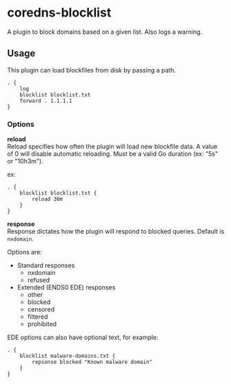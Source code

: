 # coredns-blocklist
A plugin to block domains based on a given list. Also logs a warning.

## Usage
This plugin can load blockfiles from disk by passing a path.

```
. {
    log
    blocklist blocklist.txt
    forward . 1.1.1.1
}
```

### Options
**reload**  
Reload specifies how often the plugin will load new blockfile data. A value of 0 will disable
automatic reloading. Must be a valid Go duration (ex: "5s" or "10h3m").

ex:
```
. {
    blocklist blocklist.txt {
        reload 30m
    }
}
```

**response**  
Response dictates how the plugin will respond to blocked queries. Default is `nxdomain`.

Options are:
* Standard responses
    * nxdomain
    * refused
* Extended (ENDS0 EDE) responses
    * other
    * blocked
    * censored
    * filtered
    * prohibited

EDE options can also have optional text, for example:
```
. {
    blocklist malware-domains.txt {
        repsonse blocked "Known malware domain"
    }
}
```
